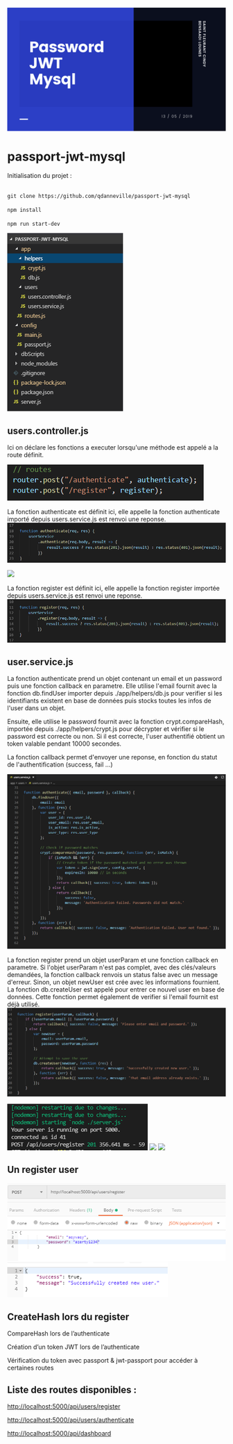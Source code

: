 ![](./images/slide/p1.png)
# passport-jwt-mysql

Initialisation du projet :

```

git clone https://github.com/qdanneville/passport-jwt-mysql

npm install

npm run start-dev

```

![](./images/arbo.PNG)

## users.controller.js

Ici on déclare les fonctions a executer lorsqu'une méthode est appelé a la route définit.

![](./images/user.controller.routes.PNG)

La fonction authenticate est définit ici, elle appelle la fonction authenticate importé depuis users.service.js est renvoi une reponse.
![](./images/user.controller.authenticate.PNG)

![](./images/authenticate.log.server.PNG)

La fonction register est définit ici, elle appelle la fonction register importée depuis users.service.js est renvoi une reponse.
![](./images/user.controller.register.PNG)

## user.service.js

La fonction authenticate prend un objet contenant un email et un password puis une fonction callback en parametre. Elle utilise l'email fournit avec la fonction db.findUser importer depuis ./app/helpers/db.js pour verifier si les identifiants existent en base de données puis stocks toutes les infos de l'user dans un objet.

Ensuite, elle utilise le password fournit avec la fonction crypt.compareHash, importée depuis ./app/helpers/crypt.js pour décrypter et vérifier si le password est correcte ou non. Si il est correcte, l'user authentifié obtient un token valable pendant 10000 secondes.

La fonction callback permet d'envoyer une reponse, en fonction du statut de l'authentification (success, fail ...)

![](./images/user.service.authenticate.PNG)

La fonction register prend un objet userParam et une fonction callback en parametre.
Si l'objet userParam n'est pas complet, avec des clés/valeurs demandées, la fonction callback renvois un status false avec un message d'erreur.
Sinon, un objet newUser est crée avec les informations fournient.
La fonction db.createUser est appelé pour entrer ce nouvel user en base de données. Cette fonction permet également de verifier si l'email fournit est déjà utilisé.
![](./images/user.service.register.PNG)

![](./images/register.log.server.PNG)
![](./images/postman.authenticate.response.PNG)
![](./images/postman.authenticate.response.PNG)

## Un register user

![](./images/postman.register.request.PNG)
![](./images/postman.register.response.PNG)

## CreateHash lors du register

CompareHash lors de l’authenticate

Création d’un token JWT lors de l’authenticate

Vérification du token avec passport & jwt-passport pour accéder à certaines routes

## Liste des routes disponibles :

<http://localhost:5000/api/users/register>

<http://localhost:5000/api/users/authenticate>

<http://localhost:5000/api/dashboard>
